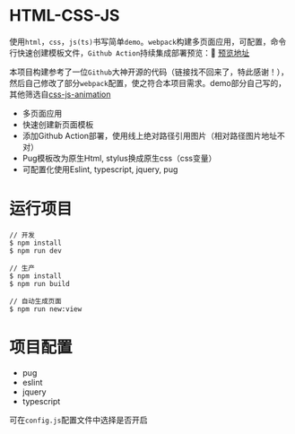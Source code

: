 # HTML-CSS-JS

使用`html`，`css`，`js(ts)`书写简单`demo`。`webpack`构建多页面应用，可配置，命令行快速创建模板文件，`Github Action`持续集成部署预览：🍵 [预览地址](https://xszi.github.io/html-css-js/index.html)

本项目构建参考了一位`Github`大神开源的代码（链接找不回来了，特此感谢！），然后自己修改了部分`webpack`配置，使之符合本项目需求。demo部分自己写的，其他筛选自[css-js-animation](https://github.com/HerbertKarajan/css-js-animation)

* 多页面应用
* 快速创建新页面模板
* 添加Github Action部署，使用线上绝对路径引用图片（相对路径图片地址不对）
* Pug模板改为原生Html, stylus换成原生css（css变量）
* 可配置化使用Eslint, typescript, jquery, pug

# 运行项目

~~~
// 开发
$ npm install
$ npm run dev
~~~

~~~
// 生产
$ npm install
$ npm run build
~~~

~~~
// 自动生成页面
$ npm run new:view 
~~~

# 项目配置

* pug
* eslint
* jquery
* typescript

可在`config.js`配置文件中选择是否开启

